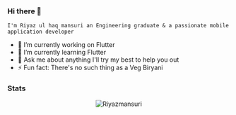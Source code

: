 ### Hi there 👋
    I'm Riyaz ul haq mansuri an Engineering graduate & a passionate mobile application developer
    
<!--
**Riyazmansuri/Riyazmansuri** is a ✨ _special_ ✨ repository because its `README.md` (this file) appears on your GitHub profile.

Here are some ideas to get you started:

- 🔭 I’m currently working on ...
- 🌱 I’m currently learning ...
- 👯 I’m looking to collaborate on ...
- 🤔 I’m looking for help with ...
- 💬 Ask me about ...
- 📫 How to reach me: ...
- 😄 Pronouns: ...
- ⚡ Fun fact: ...
-->
- 🔭 I’m currently working on  Flutter
- 🌱 I’m currently learning Flutter
- 💬 Ask me about anything I'll try my best to help you out
- ⚡ Fun fact: There's no such thing as a Veg Biryani
### Stats


<p align="center"> <img src="https://github-readme-stats.vercel.app/api?username=Riyazmansuri&&show_icons=true&title_color=ffffff&icon_color=bb2acf&text_color=daf7dc&bg_color=151515" alt="Riyazmansuri" /> </p>
